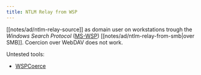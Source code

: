 ```yaml
---
title: NTLM Relay from WSP
---
```


[[notes/ad/ntlm-relay-source]] as domain user on workstations trough the *Windows Search Protocol* ([MS-WSP](https://learn.microsoft.com/en-us/openspecs/windows_protocols/ms-wsp/67328dcc-4e12-4e1e-be80-d91684df2f98)) [[notes/ad/ntlm-relay-from-smb|over SMB]].
Coercion over WebDAV does not work.

Untested tools:

- [WSPCoerce](https://github.com/slemire/wspcoerce)
